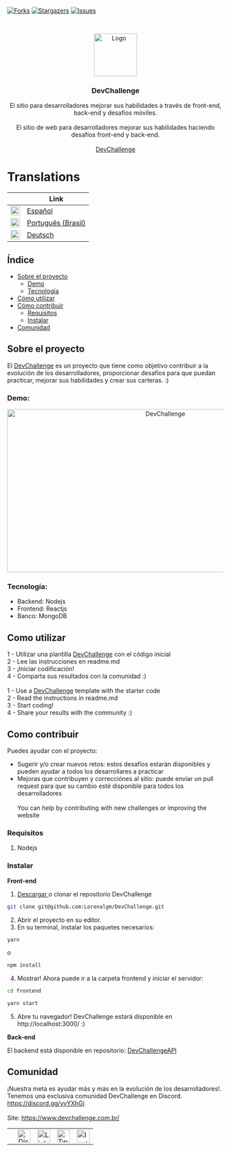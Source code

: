 [![Forks][forks-shield]][forks-url]
[![Stargazers][stars-shield]][stars-url]
[![Issues][issues-shield]][issues-url]

<br />
<p align="center">
    <a href="https://devchallenge.now.sh/">
    <img src="https://trello-attachments.s3.amazonaws.com/590fa896d2d25e50583de620/500x500/0bdcc819ea145cb0167619c6d00f2174/D.png" alt="Logo" width="100" height="100">
  </a>
  
  <h3 align="center">DevChallenge</h3>

  <p align="center">
    El sitio para desarrolladores mejorar sus habilidades a través de front-end, back-end y desafíos móviles.<br><br>
    El sitio de web para desarrolladores mejorar sus habilidades haciendo desafíos front-end y back-end.
       <br />
    <br />
     <a href="https://www.devchallenge.com.br/">DevChallenge</a>    
  </p>

# Translations

|                                                                                                                                                   | Link                               |
| ------------------------------------------------------------------------------------------------------------------------------------------------- | ---------------------------------- |
| <img alt="Español" title="Español" src="https://cdn.staticaly.com/gh/hjnilsson/country-flags/master/svg/es.svg" width="22">                       | [Español](./translations/README.es.md)        |
| <img alt="Português (Brasil)" title="Português (Brasil)" src="https://cdn.staticaly.com/gh/hjnilsson/country-flags/master/svg/br.svg" width="22"> | [Português (Brasil)](../README.md) |
| <img alt="Deutsch" title="Deutsch" src="https://cdn.staticaly.com/gh/hjnilsson/country-flags/master/svg/de.svg" width="22">                       | [Deutsch](./README.de.md)          |


## Índice

* [Sobre el proyecto](#sobre-o-projeto)
  * [Demo](#demo)
  * [Tecnología](#tecnologias)
* [Cómo utilizar](#como-utilizar)
* [Cómo contribuir](#como-contribuir)
  * [Requisitos](#requisitos)
  * [Instalar](#instalar)
* [Comunidad](#comunidade)

## Sobre el proyecto
El <a href="https://www.devchallenge.com.br/" alt="DevChallenge">DevChallenge</a> es un proyecto que tiene como objetivo contribuir a la evolución de los desarrolladores, proporcionar desafíos para que puedan practicar, mejorar sus habilidades y crear sus carteras. :)

### Demo:
<p align="center">
<img src="https://i.ibb.co/nLGdpF4/novosdesafioss.gif" alt="DevChallenge" width="720" height="380">
</p>

### Tecnología:
- Backend: Nodejs
- Frontend: Reactjs
- Banco: MongoDB

## Como utilizar
1 - Utilizar una plantilla <a href="https://devchallenge.now.sh/">DevChallenge</a> con el código inicial<br>
2 - Lee las instrucciones en readme.md<br>
3 - ¡Iniciar codificación!<br>
4 - Comparta sus resultados con la comunidad :)
<br><br>
1 - Use a <a href="https://devchallenge.now.sh/">DevChallenge</a> template with the starter code<br>
2 - Read the instructions in readme.md<br>
3 - Start coding!<br>
4 - Share your results with the community :)<br>

## Como contribuir
Puedes ayudar con el proyecto:<br>
- Sugerir y/o crear nuevos retos: estos desafíos estarán disponibles y pueden ayudar a todos los desarrollares a practicar 
- Mejoras que contribuyen y correcciónes al sitio: puede enviar un pull request para que su cambio esté disponible para todos los desarrolladores
<br><br>
You can help by contributing with new challenges or improving the website

### Requisitos
1. Nodejs

### Instalar

<b>Front-end</b>

1. <a target="_blank" href="https://github.com/Lorenalgm/DevChallenge/archive/master.zip">Descargar </a> o clonar el repositorio DevChallenge
```sh 
git clone git@github.com:Lorenalgm/DevChallenge.git
```
2. Abrir el proyecto en su editor.
3. En su terminal, instalar los paquetes necesarios:
```sh 
yarn 
``` 
o 
```sh 
npm install 
```
4. Mostrar! Ahora puede ir a la carpeta frontend y iniciar el servidor:
```sh 
cd frontend
```
```sh 
yarn start
```
5. Abre tu navegador! DevChallenge estará disponible en http://localhost:3000/ :)


<b>Back-end</b>

El backend está disponible en repositorio: <a href="https://github.com/Lorenalgm/DevChallengeAPI" alt="DevChallengeAPI">DevChallengeAPI</a>


## Comunidad
¡Nuestra meta es ayudar más y más en la evolución de los desarrolladores!. Tenemos una exclusiva comunidad DevChallenge en Discord. https://discord.gg/yvYXhGj <br>
<br>
Site: https://www.devchallenge.com.br/ <br>

<table style="border-color:transparent">
    <th>
        <td><a href="https://discord.gg/yvYXhGj"><img src="https://cdn3.iconfinder.com/data/icons/discord/64/discord_20-512.png" width="30px" height="30px" alt="Discord">      </a></td>
    <td><a href="https://www.linkedin.com/company/devchallenge/"><img src="https://image.flaticon.com/icons/svg/1384/1384014.svg" width="30px" height="30px"                alt="Linkedin"></a></td>
    <td><a href="https://twitter.com/dev_challenge"><img src="https://cdn3.iconfinder.com/data/icons/picons-social/57/43-twitter-512.png" width="30px" height="30px"        alt="Twitter"></a</td>
    <td><a href="https://www.instagram.com/devchallenge/"><img src="https://cdn4.iconfinder.com/data/icons/picons-social/57/38-instagram-3-512.png" width="30px"            height="30px" alt="Instagram"></a></td>
    </th>
</table>

[forks-shield]: https://img.shields.io/github/forks/Lorenalgm/DevChallenge.svg?style=flat-square
[forks-url]: https://github.com/Lorenalgm/DevChallenge/network/members
[stars-shield]: https://img.shields.io/github/stars/Lorenalgm/DevChallenge.svg?style=flat-square
[stars-url]: https://github.com/Lorenalgm/DevChallenge/stargazers
[issues-shield]: https://img.shields.io/github/issues/Lorenalgm/DevChallenge.svg?style=flat-square
[issues-url]: https://github.com/Lorenalgm/DevChallenge/issues

